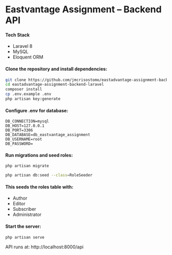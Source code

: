 # Eastvantage Assignment – Backend API

#### Tech Stack

-   Laravel 8
-   MySQL
-   Eloquent ORM

#### Clone the repository and install dependencies:

```bash
git clone https://github.com/jmcrisostomo/eastadvantage-assignment-backend-laravel.git
cd eastadvantage-assignment-backend-laravel
composer install
cp .env.example .env
php artisan key:generate
```

#### Configure .env for database:

```env
DB_CONNECTION=mysql
DB_HOST=127.0.0.1
DB_PORT=3306
DB_DATABASE=db_eastvantage_assignment
DB_USERNAME=root
DB_PASSWORD=
```

#### Run migrations and seed roles:

```bash
php artisan migrate

php artisan db:seed --class=RoleSeeder
```

#### This seeds the roles table with:

-   Author
-   Editor
-   Subscriber
-   Administrator

#### Start the server:

```bash
php artisan serve
```

API runs at: http://localhost:8000/api
